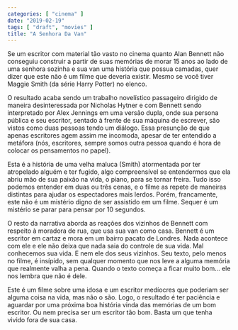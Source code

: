 ```yaml
---
categories: [ "cinema" ]
date: "2019-02-19"
tags: [ "draft", "movies" ]
title: "A Senhora Da Van"
---
```

Se um escritor com material tão vasto no cinema quanto Alan Bennett
não conseguiu construir a partir de suas memórias de morar 15 anos ao
lado de uma senhora sozinha e sua van uma história que possua camadas,
quer dizer que este não é um filme que deveria existir. Mesmo se você
tiver Maggie Smith (da série Harry Potter) no elenco.

O resultado acaba sendo um trabalho novelístico passageiro dirigido
de maneira desinteressada por Nicholas Hytner e com Bennett sendo
interpretado por Alex Jennings em uma versão dupla, onde sua persona
pública e seu escritor, sentado à frente de sua máquina de escrever,
são vistos como duas pessoas tendo um diálogo. Essa presunção de
que apenas escritores agem assim me incomoda, apesar de ter entendido
a metáfora (nós, escritores, sempre somos outra pessoa quando é hora
de colocar os pensamentos no papel).

Esta é a história de uma velha maluca (Smith) atormentada por ter
atropelado alguém e ter fugido, algo compreensível se entendermos
que ela abriu mão de sua paixão na vida, o piano, para se tornar
freira. Tudo isso podemos entender em duas ou três cenas, e o filme
as repete de maneiras distintas para ajudar os espectadores mais
lerdos. Porém, francamente, este não é um mistério digno de ser
assistido em um filme. Sequer é um mistério se parar para pensar por
10 segundos.

O resto da narrativa aborda as reações dos vizinhos de Bennett com
respeito à moradora de rua, que usa sua van como casa. Bennett é
um escritor em cartaz e mora em um bairro pacato de Londres. Nada
acontece com ele e ele não deixa que nada saia do controle de sua
vida. Mal conhecemos sua vida. E nem ele dos seus vizinhos. Seu texto,
pelo menos no filme, é insípido, sem qualquer momento que nos leve
a alguma memória que realmente valha a pena. Quando o texto começa a
ficar muito bom... ele nos lembra que não é dele.

Este é um filme sobre uma idosa e um escritor medíocres que poderiam
ser alguma coisa na vida, mas não o são. Logo, o resultado é ter
paciência e aguardar por uma próxima boa história vinda das memórias
de um bom escritor. Ou nem precisa ser um escritor tão bom. Basta um
que tenha vivido fora de sua casa.
